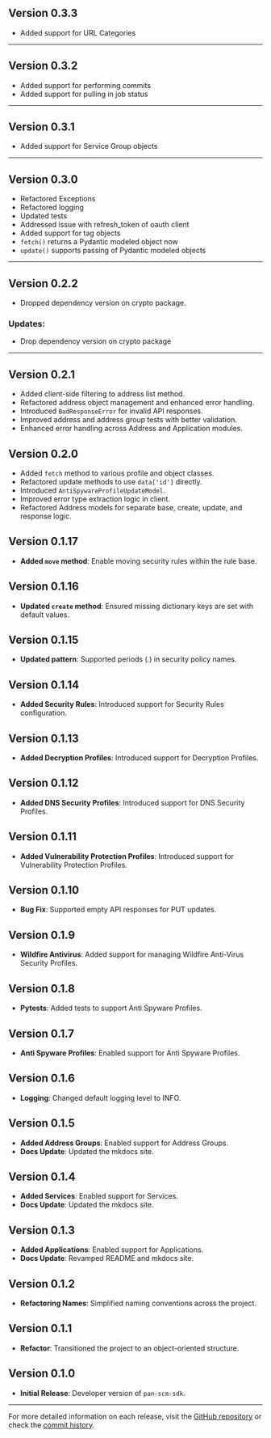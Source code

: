 ## Version 0.3.3

- Added support for URL Categories

---

## Version 0.3.2

- Added support for performing commits
- Added support for pulling in job status

---

## Version 0.3.1

- Added support for Service Group objects

---

## Version 0.3.0

- Refactored Exceptions
- Refactored logging
- Updated tests
- Addressed issue with refresh_token of oauth client
- Added support for tag objects
- `fetch()` returns a Pydantic modeled object now
- `update()` supports passing of Pydantic modeled objects

---

## Version 0.2.2

- Dropped dependency version on crypto package.

### Updates:

* Drop dependency version on crypto package

---

## Version 0.2.1

- Added client-side filtering to address list method.
- Refactored address object management and enhanced error handling.
- Introduced `BadResponseError` for invalid API responses.
- Improved address and address group tests with better validation.
- Enhanced error handling across Address and Application modules.

## Version 0.2.0

- Added `fetch` method to various profile and object classes.
- Refactored update methods to use `data['id']` directly.
- Introduced `AntiSpywareProfileUpdateModel`.
- Improved error type extraction logic in client.
- Refactored Address models for separate base, create, update, and response logic.

## Version 0.1.17

- **Added `move` method**: Enable moving security rules within the rule base.

## Version 0.1.16

- **Updated `create` method**: Ensured missing dictionary keys are set with default values.

## Version 0.1.15

- **Updated pattern**: Supported periods (.) in security policy names.

## Version 0.1.14

- **Added Security Rules**: Introduced support for Security Rules configuration.

## Version 0.1.13

- **Added Decryption Profiles**: Introduced support for Decryption Profiles.

## Version 0.1.12

- **Added DNS Security Profiles**: Introduced support for DNS Security Profiles.

## Version 0.1.11

- **Added Vulnerability Protection Profiles**: Introduced support for Vulnerability Protection Profiles.

## Version 0.1.10

- **Bug Fix**: Supported empty API responses for PUT updates.

## Version 0.1.9

- **Wildfire Antivirus**: Added support for managing Wildfire Anti-Virus Security Profiles.

## Version 0.1.8

- **Pytests**: Added tests to support Anti Spyware Profiles.

## Version 0.1.7

- **Anti Spyware Profiles**: Enabled support for Anti Spyware Profiles.

## Version 0.1.6

- **Logging**: Changed default logging level to INFO.

## Version 0.1.5

- **Added Address Groups**: Enabled support for Address Groups.
- **Docs Update**: Updated the mkdocs site.

## Version 0.1.4

- **Added Services**: Enabled support for Services.
- **Docs Update**: Updated the mkdocs site.

## Version 0.1.3

- **Added Applications**: Enabled support for Applications.
- **Docs Update**: Revamped README and mkdocs site.

## Version 0.1.2

- **Refactoring Names**: Simplified naming conventions across the project.

## Version 0.1.1

- **Refactor**: Transitioned the project to an object-oriented structure.

## Version 0.1.0

- **Initial Release**: Developer version of `pan-scm-sdk`.

---

For more detailed information on each release, visit
the [GitHub repository](https://github.com/cdot65/pan-scm-sdk/releases) or check
the [commit history](https://github.com/cdot65/pan-scm-sdk/commits/main).